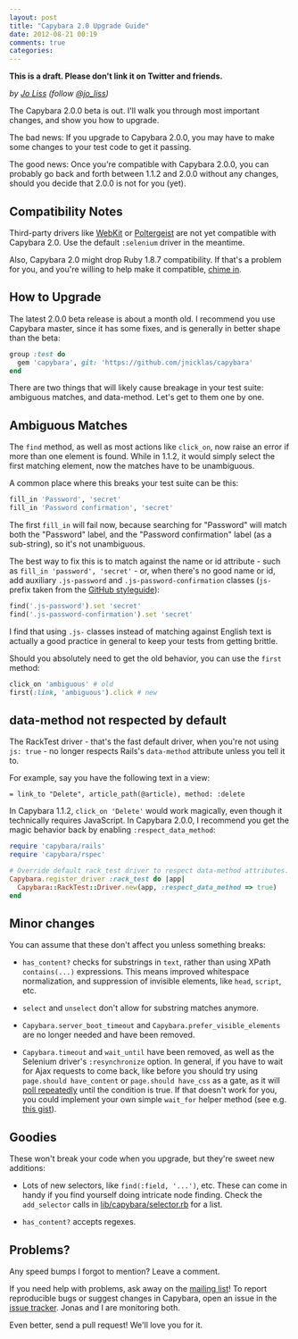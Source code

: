 ```yaml
---
layout: post
title: "Capybara 2.0 Upgrade Guide"
date: 2012-08-21 00:19
comments: true
categories:
---
```


**This is a draft. Please don't link it on Twitter and friends.**

*by [Jo Liss](http://www.solitr.com/blog/) (follow [@jo_liss](https://twitter.com/jo_liss))*

The Capybara 2.0.0 beta is out. I'll walk you through most important changes,
and show you how to upgrade.

The bad news: If you upgrade to Capybara 2.0.0, you may have to make some
changes to your test code to get it passing.

The good news: Once you're compatible with Capybara 2.0.0, you can probably go
back and forth between 1.1.2 and 2.0.0 without any changes, should you decide
that 2.0.0 is not for you (yet).

## Compatibility Notes

Third-party drivers like
[WebKit](https://github.com/thoughtbot/capybara-webkit) or
[Poltergeist](https://github.com/jonleighton/poltergeist) are not yet
compatible with Capybara 2.0. Use the default `:selenium` driver in the
meantime.

Also, Capybara 2.0 might drop Ruby 1.8.7 compatibility. If that's a problem
for you, and you're willing to help make it compatible,
[chime in](https://groups.google.com/d/topic/ruby-capybara/hjnT4aYMi4I/discussion).

## How to Upgrade

The latest 2.0.0 beta release is about a month old. I recommend you use
Capybara master, since it has some fixes, and is generally in better shape
than the beta:

```ruby Gemfile
group :test do
  gem 'capybara', git: 'https://github.com/jnicklas/capybara'
end
```

There are two things that will likely cause breakage in your test suite:
ambiguous matches, and data-method. Let's get to them one by one.

## Ambiguous Matches

The `find` method, as well as most actions like `click_on`, now raise an error
if more than one element is found. While in 1.1.2, it would simply select the
first matching element, now the matches have to be unambiguous.

A common place where this breaks your test suite can be this:

```ruby
fill_in 'Password', 'secret'
fill_in 'Password confirmation', 'secret'
```

The first `fill_in` will fail now, because searching for "Password" will match
both the "Password" label, and the "Password confirmation" label (as a
sub-string), so it's not unambiguous.

The best way to fix this is to match against the name or id attribute - such
as `fill_in 'password', 'secret'` - or, when there's no good name or id, add
auxiliary `.js-password` and `.js-password-confirmation` classes (`js-` prefix
taken from the [GitHub styleguide](https://github.com/styleguide/javascript)):

```ruby
find('.js-password').set 'secret'
find('.js-password-confirmation').set 'secret'
```

I find that using `.js-` classes instead of matching against English text is
actually a good practice in general to keep your tests from getting brittle.

Should you absolutely need to get the old behavior, you can use the `first`
method:

```ruby
click_on 'ambiguous' # old
first(:link, 'ambiguous').click # new
```

## data-method not respected by default

The RackTest driver - that's the fast default driver, when you're not using
`js: true` - no longer respects Rails's `data-method` attribute unless you
tell it to.

For example, say you have the following text in a view:

```haml
= link_to "Delete", article_path(@article), method: :delete
```

In Capybara 1.1.2, `click_on 'Delete'` would work magically, even though it
technically requires JavaScript. In Capybara 2.0.0, I recommend you get the
magic behavior back by enabling `:respect_data_method`:

```ruby spec/support/capybara.rb
require 'capybara/rails'
require 'capybara/rspec'

# Override default rack_test driver to respect data-method attributes.
Capybara.register_driver :rack_test do |app|
  Capybara::RackTest::Driver.new(app, :respect_data_method => true)
end
```

## Minor changes

You can assume that these don't affect you unless something breaks:

* `has_content?` checks for substrings in `text`, rather than using XPath
  `contains(...)` expressions. This means improved whitespace normalization,
  and suppression of invisible elements, like `head`, `script`, etc.

* `select` and `unselect` don't allow for substring matches anymore.

* `Capybara.server_boot_timeout` and `Capybara.prefer_visible_elements` are no
  longer needed and have been removed.

* `Capybara.timeout` and `wait_until` have been removed, as well as the
  Selenium driver's `:resynchronize` option. In general, if you have to wait
  for Ajax requests to come back, like before you should try using
  `page.should have_content` or `page.should have_css` as a gate, as it will
  [poll repeatedly](https://github.com/jnicklas/capybara#asynchronous-javascript-ajax-and-friends)
  until the condition is true. If that doesn't work for you, you could
  implement your own simple `wait_for` helper method (see e.g.
  [this gist](https://gist.github.com/10c41024510ee9f235e0)).

## Goodies

These won't break your code when you upgrade, but they're sweet new additions:

* Lots of new selectors, like `find(:field, '...')`, etc. These can come in
  handy if you find yourself doing intricate node finding. Check the
  `add_selector` calls in
  [lib/capybara/selector.rb](https://github.com/jnicklas/capybara/blob/master/lib/capybara/selector.rb)
  for a list.

* `has_content?` accepts regexes.

## Problems?

Any speed bumps I forgot to mention? Leave a comment.

If you need help with problems, ask away on the
[mailing list](http://groups.google.com/group/ruby-capybara)!
To report reproducible bugs or suggest changes in Capybara,
open an issue in the
[issue tracker](https://github.com/jnicklas/capybara/issues).
Jonas and I are monitoring both.

Even better, send a pull request! We'll love you for it.
